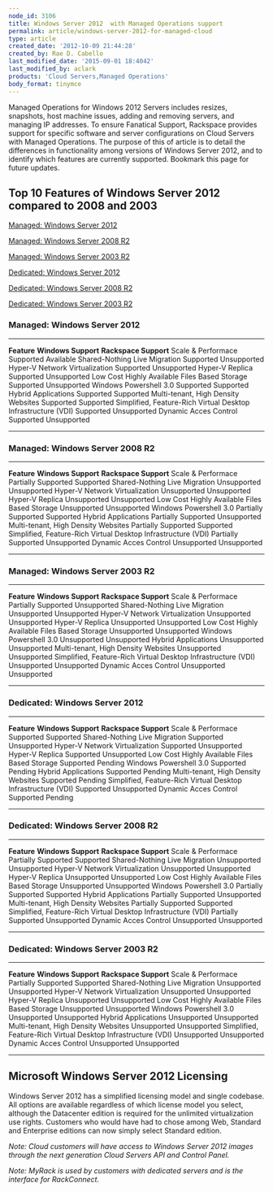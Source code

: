 ```yaml
---
node_id: 3106
title: Windows Server 2012  with Managed Operations support
permalink: article/windows-server-2012-for-managed-cloud
type: article
created_date: '2012-10-09 21:44:28'
created_by: Rae D. Cabello
last_modified_date: '2015-09-01 18:4042'
last_modified_by: aclark
products: 'Cloud Servers,Managed Operations'
body_format: tinymce
---
```


Managed Operations for Windows 2012 Servers includes resizes, snapshots,
host machine issues, adding and removing servers, and managing IP
addresses. To ensure Fanatical Support, Rackspace provides support for
specific software and server configurations on Cloud Servers with
Managed Operations. The purpose of this of article is to detail the
differences in functionality among versions of Windows Server 2012, and
to identify which features are currently supported. Bookmark this page
for future updates.

Top 10 Features of Windows Server 2012 compared to 2008 and 2003
----------------------------------------------------------------

[Managed: Windows Server 2012](#a)

[Managed](#a)[: Windows Server 2008 R2](#b)

[Managed](#a)[: Windows Server 2003 R2](#C)

[Dedicated: Windows Server 2012](#D)

[Dedicated: Windows Server 2008 R2](#E)

[Dedicated: Windows Server 2003 R2](#F) 

### 

###  

### Managed: Windows Server 2012

  --------------------------------------------------------------- --------------------- -----------------------
  **Feature**                                                     **Windows Support**   **Rackspace Support**
  Scale & Performace                                              Supported             Available
  Shared-Nothing Live Migration                                   Supported             Unsupported
  Hyper-V Network Virtualization                                  Supported             Unsupported
  Hyper-V Replica                                                 Supported             Unsupported
  Low Cost Highly Available Files Based Storage                   Supported             Unsupported
  Windows Powershell 3.0                                          Supported             Supported
  Hybrid Applications                                             Supported             Supported
  Multi-tenant, High Density Websites                             Supported             Supported
  Simplified, Feature-Rich Virtual Desktop Infrastructure (VDI)   Supported             Unsupported
  Dynamic Acces Control                                           Supported             Unsupported 
  --------------------------------------------------------------- --------------------- -----------------------

### 

###  

### Managed: Windows Server 2008 R2

  --------------------------------------------------------------- --------------------- -----------------------
  **Feature**                                                     **Windows Support**   **Rackspace Support**
  Scale & Performace                                              Partially Supported   Supported
  Shared-Nothing Live Migration                                   Unsupported           Unsupported
  Hyper-V Network Virtualization                                  Unsupported           Unsupported
  Hyper-V Replica                                                 Unsupported           Unsupported
  Low Cost Highly Available Files Based Storage                   Unsupported           Unsupported
  Windows Powershell 3.0                                          Partially Supported   Supported
  Hybrid Applications                                             Partially Supported   Unsupported
  Multi-tenant, High Density Websites                             Partially Supported   Supported
  Simplified, Feature-Rich Virtual Desktop Infrastructure (VDI)   Partially Supported   Unsupported
  Dynamic Acces Control                                           Unsupported           Unsupported 
  --------------------------------------------------------------- --------------------- -----------------------

### 

###  

### Managed: Windows Server 2003 R2

  --------------------------------------------------------------- --------------------- -----------------------
  **Feature**                                                     **Windows Support**   **Rackspace Support**
  Scale & Performace                                              Partially Supported   Unsupported
  Shared-Nothing Live Migration                                   Unsupported           Unsupported
  Hyper-V Network Virtualization                                  Unsupported           Unsupported
  Hyper-V Replica                                                 Unsupported           Unsupported
  Low Cost Highly Available Files Based Storage                   Unsupported           Unsupported
  Windows Powershell 3.0                                          Unsupported           Unsupported
  Hybrid Applications                                             Unsupported           Unsupported
  Multi-tenant, High Density Websites                             Unsupported           Unsupported
  Simplified, Feature-Rich Virtual Desktop Infrastructure (VDI)   Unsupported           Unsupported
  Dynamic Acces Control                                           Unsupported           Unsupported 
  --------------------------------------------------------------- --------------------- -----------------------

### 

###  

### Dedicated: Windows Server 2012

  --------------------------------------------------------------- --------------------- -----------------------
  **Feature**                                                     **Windows Support**   **Rackspace Support**
  Scale & Performace                                              Supported             Supported
  Shared-Nothing Live Migration                                   Supported             Unsupported
  Hyper-V Network Virtualization                                  Supported             Unsupported
  Hyper-V Replica                                                 Supported             Unsupported
  Low Cost Highly Available Files Based Storage                   Supported             Pending
  Windows Powershell 3.0                                          Supported             Pending
  Hybrid Applications                                             Supported             Pending
  Multi-tenant, High Density Websites                             Supported             Pending
  Simplified, Feature-Rich Virtual Desktop Infrastructure (VDI)   Supported             Unsupported
  Dynamic Acces Control                                           Supported             Pending
  --------------------------------------------------------------- --------------------- -----------------------

### 

###  

### Dedicated: Windows Server 2008 R2

  --------------------------------------------------------------- --------------------- -----------------------
  **Feature**                                                     **Windows Support**   **Rackspace Support**
  Scale & Performace                                              Partially Supported   Supported
  Shared-Nothing Live Migration                                   Unsupported           Unsupported
  Hyper-V Network Virtualization                                  Unsupported           Unsupported
  Hyper-V Replica                                                 Unsupported           Unsupported
  Low Cost Highly Available Files Based Storage                   Unsupported           Unsupported
  Windows Powershell 3.0                                          Partially Supported   Supported
  Hybrid Applications                                             Partially Supported   Unsupported
  Multi-tenant, High Density Websites                             Partially Supported   Supported
  Simplified, Feature-Rich Virtual Desktop Infrastructure (VDI)   Partially Supported   Unsupported
  Dynamic Acces Control                                           Unsupported           Unsupported
  --------------------------------------------------------------- --------------------- -----------------------

### 

###  

### Dedicated: Windows Server 2003 R2

  --------------------------------------------------------------- --------------------- -----------------------
  **Feature**                                                     **Windows Support**   **Rackspace Support**
  Scale & Performace                                              Partially Supported   Supported
  Shared-Nothing Live Migration                                   Unsupported           Unsupported
  Hyper-V Network Virtualization                                  Unsupported           Unsupported
  Hyper-V Replica                                                 Unsupported           Unsupported
  Low Cost Highly Available Files Based Storage                   Unsupported           Unsupported
  Windows Powershell 3.0                                          Unsupported           Unsupported
  Hybrid Applications                                             Unsupported           Unsupported
  Multi-tenant, High Density Websites                             Unsupported           Unsupported
  Simplified, Feature-Rich Virtual Desktop Infrastructure (VDI)   Unsupported           Unsupported
  Dynamic Acces Control                                           Unsupported           Unsupported
  --------------------------------------------------------------- --------------------- -----------------------

 

Microsoft Windows Server 2012 Licensing
---------------------------------------

Windows Server 2012 has a simplified licensing model and single
codebase. All options are available regardless of which license model
you select, although the Datacenter edition is required for the
unlimited virtualization use rights. Customers who would have had to
chose among Web, Standard and Enterprise editions can now simply select
Standard edition.

*Note: Cloud customers will have access to Windows Server 2012 images
through the next generation Cloud Servers API and Control Panel.*

*Note: MyRack is used by customers with dedicated servers and is the
interface for RackConnect.*

